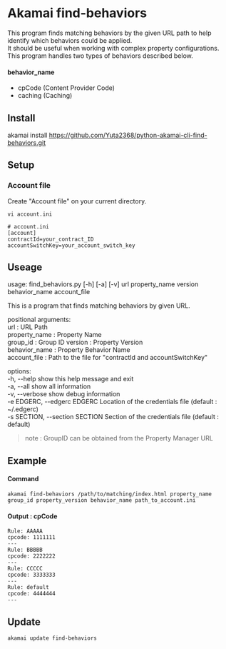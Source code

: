 # Akamai find-behaviors
This program finds matching behaviors by the given URL path to help identify which behaviors could be applied.  
It should be useful when working with complex property configurations.  
This program handles two types of behaviors described below.  
#### behavior_name
- cpCode (Content Provider Code)
- caching (Caching)

## Install
akamai install https://github.com/Yuta2368/python-akamai-cli-find-behaviors.git  

## Setup
### Account file
Create "Account file" on your current directory.  
```
vi account.ini
```
```
# account.ini
[account]  
contractId=your_contract_ID  
accountSwitchKey=your_account_switch_key  
```

## Useage
usage: find_behaviors.py [-h] [-a] [-v] url property_name version behavior_name account_file  

This is a program that finds matching behaviors by given URL.  

positional arguments:  
  url            : URL Path  
  property_name  : Property Name  
  group_id       : Group ID
  version        : Property Version  
  behavior_name  : Property Behavior Name  
  account_file   : Path to the file for "contractId and accountSwitchKey"   

options:  
  -h, --help     show this help message and exit  
  -a, --all      show all information  
  -v, --verbose  show debug information  
  -e EDGERC, --edgerc EDGERC Location of the credentials file (default : ~/.edgerc)  
  -s SECTION, --section SECTION Section of the credentials file (default : default)  
> note : GroupID can be obtained from the Property Manager URL  

## Example
#### Command
```
akamai find-behaviors /path/to/matching/index.html property_name group_id property_version behavior_name path_to_account.ini
```
#### Output : cpCode
```
Rule: AAAAA
cpcode: 1111111
---
Rule: BBBBB
cpcode: 2222222
---
Rule: CCCCC
cpcode: 3333333
---
Rule: default
cpcode: 4444444
---
```

## Update
```
akamai update find-behaviors
```